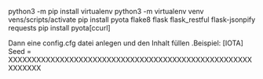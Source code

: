 python3 -m pip install virtualenv
python3 -m virtualenv venv
vens/scripts/activate
pip install pyota flake8 flask flask_restful flask-jsonpify requests
pip install pyota[ccurl]

Dann eine config.cfg datei anlegen und den Inhalt füllen .Beispiel:
[IOTA]
Seed = XXXXXXXXXXXXXXXXXXXXXXXXXXXXXXXXXXXXXXXXXXXXXXXXXXXXXXXXXXX